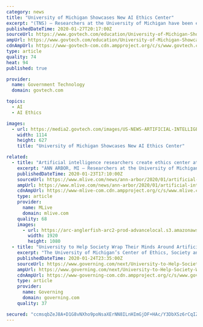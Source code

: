 ```yaml
---
category: news
title: "University of Michigan Showcases New AI Ethics Center"
excerpt: "(TNS) — Researchers at the University of Michigan have been exploring the need to set ethics standards and policies when it comes to the use of artificial intelligence, and they now have their own place to do so. The university has created a new Center of Ethics, Society and Computing (ESC) that will focus on AI, data usage, augmented and ..."
publishedDateTime: 2020-01-27T20:17:00Z
sourceUrl: https://www.govtech.com/education/University-of-Michigan-Showcases-New-AI-Ethics-Center.html
ampUrl: https://www.govtech.com/education/University-of-Michigan-Showcases-New-AI-Ethics-Center.html?AMP
cdnAmpUrl: https://www-govtech-com.cdn.ampproject.org/c/s/www.govtech.com/education/University-of-Michigan-Showcases-New-AI-Ethics-Center.html?AMP
type: article
quality: 74
heat: 94
published: true

provider:
  name: Government Technology
  domain: govtech.com

topics:
  - AI
  - AI Ethics

images:
  - url: https://media2.govtech.com/images/US-NEWS-ARTIFICIAL-INTELLIGENCE-RESEARCHERS-CREATE-ETHICS-MLI.JPG
    width: 1114
    height: 627
    title: "University of Michigan Showcases New AI Ethics Center"

related:
  - title: "Artificial intelligence researchers create ethics center at University of Michigan"
    excerpt: "ANN ARBOR, MI — Researchers at the University of Michigan have been exploring the need to set ethics standards and policies when it comes to the use of artificial intelligence, and they now have their own place to do so. The university has created a new Center of Ethics, Society and Computing (ESC) that will focus on AI, data usage ..."
    publishedDateTime: 2020-01-23T17:10:00Z
    sourceUrl: https://www.mlive.com/news/ann-arbor/2020/01/artificial-intelligence-researchers-create-ethics-center-at-university-of-michigan.html
    ampUrl: https://www.mlive.com/news/ann-arbor/2020/01/artificial-intelligence-researchers-create-ethics-center-at-university-of-michigan.html?outputType=amp
    cdnAmpUrl: https://www-mlive-com.cdn.ampproject.org/c/s/www.mlive.com/news/ann-arbor/2020/01/artificial-intelligence-researchers-create-ethics-center-at-university-of-michigan.html?outputType=amp
    type: article
    provider:
      name: MLive
      domain: mlive.com
    quality: 68
    images:
      - url: https://arc-anglerfish-arc2-prod-advancelocal.s3.amazonaws.com/public/N7BM7UM7BZDRLNY65JNKX3LVMY.jpg
        width: 1920
        height: 1080
  - title: "University to Help Society Wrap Their Minds Around Artificial Intelligence"
    excerpt: "The University of Michigan’s Center of Ethics, Society and Computing (ESC) will study ethical limitations and practices of artificial intelligence. “We’re looking ahead to difficult debates about the future path we are steering with technology in society.” (TNS) — Researchers at the University of Michigan have been exploring the need ..."
    publishedDateTime: 2020-01-24T23:35:00Z
    sourceUrl: https://www.governing.com/next/University-to-Help-Society-Wrap-Their-Minds-Around-Artificial-Intelligence.html
    ampUrl: https://www.governing.com/next/University-to-Help-Society-Wrap-Their-Minds-Around-Artificial-Intelligence.html?AMP
    cdnAmpUrl: https://www-governing-com.cdn.ampproject.org/c/s/www.governing.com/next/University-to-Help-Society-Wrap-Their-Minds-Around-Artificial-Intelligence.html?AMP
    type: article
    provider:
      name: Governing
      domain: governing.com
    quality: 37

secured: "ccmsqbZeJ8A+D1G8vNXho9poNsaXErNN8ILnHImGjDF+HAc/Y3DbXSz6rCqIZYgodDCvORP7KyFAqVfnycJcbYLL9mfhuBbeBH3uVLl6/GdImN6mxYLA5shd9TjWV96Nag+gofmCN3FiWu/UDCDymFkDIDNFdC/Itfnn4L/lSUAfCcdbaYS3J6ED1ugqtz9M0P4QWqxCgbdf/jFZbkZ1GpFzf/7QN+3PR1BTz9JFeAvkWVIG31LfOpCUMQs4Odnp8XU01JfGI7RfSdHc2lcTBU0E8a0K55jnnOfH9I9PMqLeYJKl0OjLaQQlEUl/oaJs;+E+F8XZxadp/UAq+1pYscw=="
---
```


